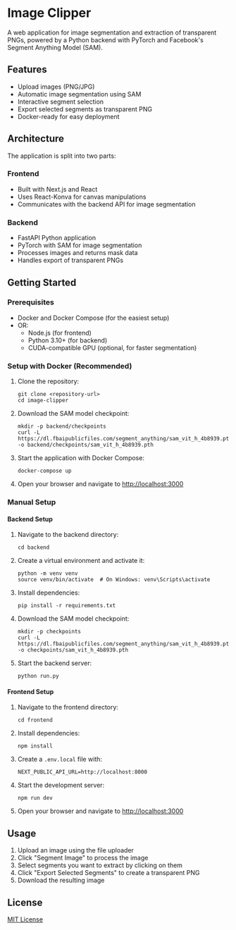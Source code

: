 # Image Clipper

A web application for image segmentation and extraction of transparent PNGs, powered by a Python backend with PyTorch and Facebook's Segment Anything Model (SAM).

## Features

- Upload images (PNG/JPG)
- Automatic image segmentation using SAM
- Interactive segment selection
- Export selected segments as transparent PNG
- Docker-ready for easy deployment

## Architecture

The application is split into two parts:

### Frontend
- Built with Next.js and React
- Uses React-Konva for canvas manipulations
- Communicates with the backend API for image segmentation

### Backend
- FastAPI Python application
- PyTorch with SAM for image segmentation
- Processes images and returns mask data
- Handles export of transparent PNGs

## Getting Started

### Prerequisites

- Docker and Docker Compose (for the easiest setup)
- OR:
  - Node.js (for frontend)
  - Python 3.10+ (for backend)
  - CUDA-compatible GPU (optional, for faster segmentation)

### Setup with Docker (Recommended)

1. Clone the repository:
   ```
   git clone <repository-url>
   cd image-clipper
   ```

2. Download the SAM model checkpoint:
   ```
   mkdir -p backend/checkpoints
   curl -L https://dl.fbaipublicfiles.com/segment_anything/sam_vit_h_4b8939.pth -o backend/checkpoints/sam_vit_h_4b8939.pth
   ```

3. Start the application with Docker Compose:
   ```
   docker-compose up
   ```

4. Open your browser and navigate to [http://localhost:3000](http://localhost:3000)

### Manual Setup

#### Backend Setup

1. Navigate to the backend directory:
   ```
   cd backend
   ```

2. Create a virtual environment and activate it:
   ```
   python -m venv venv
   source venv/bin/activate  # On Windows: venv\Scripts\activate
   ```

3. Install dependencies:
   ```
   pip install -r requirements.txt
   ```

4. Download the SAM model checkpoint:
   ```
   mkdir -p checkpoints
   curl -L https://dl.fbaipublicfiles.com/segment_anything/sam_vit_h_4b8939.pth -o checkpoints/sam_vit_h_4b8939.pth
   ```

5. Start the backend server:
   ```
   python run.py
   ```

#### Frontend Setup

1. Navigate to the frontend directory:
   ```
   cd frontend
   ```

2. Install dependencies:
   ```
   npm install
   ```

3. Create a `.env.local` file with:
   ```
   NEXT_PUBLIC_API_URL=http://localhost:8000
   ```

4. Start the development server:
   ```
   npm run dev
   ```

5. Open your browser and navigate to [http://localhost:3000](http://localhost:3000)

## Usage

1. Upload an image using the file uploader
2. Click "Segment Image" to process the image
3. Select segments you want to extract by clicking on them
4. Click "Export Selected Segments" to create a transparent PNG
5. Download the resulting image

## License

[MIT License](LICENSE) 
